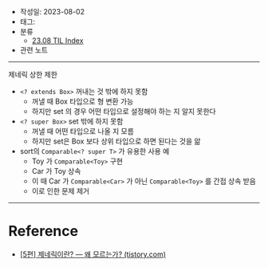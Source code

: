 - 작성일: 2023-08-02
- 태그: 
- 분류
    - [23.08 TIL Index](23.08%20TIL%20Index.md)
- 관련 노트

---


제네릭 상한 제한

- `<? extends Box>` 꺼내는 것 밖에 하지 못함
    - 꺼낼 때 Box 타입으로 형 변환 가능
    - 하지만 set 의 경우 어떤 타입으로 설정해야 하는 지 알지 못한다
- `<? super Box>` set 밖에 하지 못함
    - 꺼낼 때 어떤 타입으로 나올 지 모름
    - 하지만 set은 Box 보다 상위 타입으로 하면 된다는 것을 앎
- sort의 `Comparable<? super T>` 가 유용한 사용 예
    - Toy 가 `Comparable<Toy>` 구현
    - Car 가 Toy 상속
    - 이 때 Car 가 `Comparable<Car>` 가 아닌 `Comparable<Toy>` 를 간접 상속 받음
    - 이로 인한 문제 제거

---

# Reference

- [\[5편\] 제네릭이란? — 왜 모르는가? (tistory.com)](https://vvshinevv.tistory.com/58)

